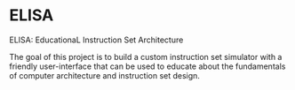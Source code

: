 # ELISA
ELISA: EducationaL Instruction Set Architecture

The goal of this project is to build a custom instruction set simulator with a friendly user-interface that can be used to educate about the fundamentals of computer architecture and instruction set design. 

